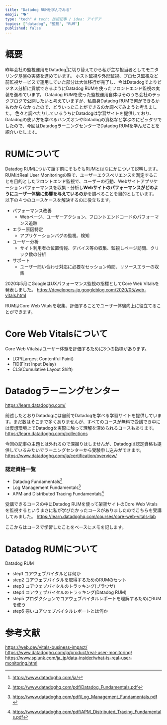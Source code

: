 ```yaml
---
title: "Datadog RUMを学んでみる"
emoji: "🐕"
type: "tech" # tech: 技術記事 / idea: アイデア
topics: ["datadog", "監視", "RUM"]
published: false
---
```


# 概要
昨年会社の監視運用をDatadog[^1]に切り替えてから私が主な担当者としてモニタリング基盤の実装を進めています。
ホスト監視や外形監視、プロセス監視など前監視サービスで運用していた部分は大体移行が完了し、今はDatadogでよりビジネス分析に貢献できるようにDatadog RUMを使ったフロントエンド監視の実装を進めています。
Datadog RUMを使った監視運用自体はそのうち会社のテックブログで公開したいと考えていますが、私自身Datadog RUMで何ができるかもわからなかったので、どういったことができるのか調べてみようと考えました。
色々と調べたりしているうちにDatadogは学習サイトを提供しており、Datadogの使い方を学べるハンズオンやDatadogの資格など学ぶのにピッタリでしたので、今回はDatadogラーニングセンターでDatadog RUMを学んだことを紹介いたします。

[^1]: https://www.datadoghq.com/ja/

# RUMについて
Datadog RUMについて話す前にそもそもRUMとはなにかについて説明します。
RUMはReal User Monitoringの略で、ユーザーエクスペリエンスを測定することを目的としたフロントエンド監視で、ユーザーの行動、Webサイトアプリケーションパフォーマンスを収集・分析し**Webサイトのパフォーマンスがどのようにユーザー体験に影響を与えているのか**を調べることを目的としています。
以下の４つのユースケースを解決するのに役立ちます。
- パフォーマンス改善
    - Webページ、ユーザーアクション、フロントエンドコードのパフォーマンス追跡
- エラー原因特定
    - アプリケーションバグの監視、検知
- ユーザー分析
    - サイト利用者の位置情報、デバイス等の収集、監視しページ訪問、クリック数の分析
- サポート
    - ユーザー問い合わせ対応に必要なセッション時間、リソースエラーの収集

2020年5月にGoogleはUXパフォーマンス監視の指標としてCore Web Vitalsを発表しました。
https://developers-jp.googleblog.com/2020/05/web-vitals.html

RUMはCore Web Vitalsを収集、評価することでユーザー体験向上に役立てることができます。

# Core Web Vitalsについて
Core Web Vitalsはユーザー体験を評価するために3つの指標があります。
- LCP(Largest Contentful Paint)
- FID(First Input Delay)
- CLS(Cumulative Layout Shift)
# Datadogラーニングセンター
https://learn.datadoghq.com/

前述したとおりDatadogには自前でDatadogを学べる学習サイトを提供しています。まだ数はそこまで多くありませんが、すべてのコースが無料で受講でき中には仮想環境上でDatadogを実際に触って理解を深められるコースもあります。
https://learn.datadoghq.com/collections

今回の記事の主題とは外れるので深掘りはしませんが、Datadogは認定資格も提供しているみたいでラーニングセンターから受験申し込みができます。
https://www.datadoghq.com/ja/certification/overview/
### 認定資格一覧
- Datadog Fundamentals[^2]
- Log Management Fundamentals[^3]
- APM and Distributed Tracing Fundamentals[^4]

受講できるコースの中にDatadog RUMを使って架空サイトのCore Web Vitalsを監視するというまさに私が学びたかったコースがありましたのでこちらを受講してみました。
https://learn.datadoghq.com/courses/core-web-vitals-lab



[^2]: https://www.datadoghq.com/pdf/Datadog_Fundamentals.pdf
[^3]: https://www.datadoghq.com/pdf/Log_Management_Fundamentals.pdf
[^4]: https://www.datadoghq.com/pdf/APM_Distributed_Tracing_Fundamentals.pdf

ここからはコースで学習したことをベースにメモを記します。

# Datadog RUMについて


Datadog RUM

- step1 コアウェブバイタルとは何か
- step2 コアウェブバイタルを取得するためのRUMのセット
- step3 コアウェブバイタルのトラッキング(ブラウザ)
- step4 コアウェブバイタルのトラッキング(Datadog RUM)
- step5 プロダクションでコアウェブバイタルレポートを理解するためにRUMを使う
- step6 悪いコアウェブバイタルレポートとは何か





# 参考文献
https://web.dev/vitals-business-impact/
https://www.datadoghq.com/ja/product/real-user-monitoring/
https://www.splunk.com/ja_jp/data-insider/what-is-real-user-monitoring.html